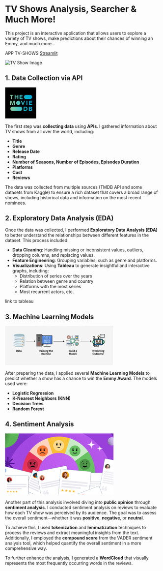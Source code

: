 # TV Shows Analysis, Searcher & Much More!

This project is an interactive application that allows users to explore a variety of TV shows, make predictions about their chances of winning an Emmy, and much more...

APP TV-SHOWS [Streamlit](https://tv-shows-searcher.streamlit.app/)

![TV Show Image](https://m.media-amazon.com/images/I/91FReOrpBZL._AC_UF1000,1000_QL80_.jpg)

## 1. Data Collection via API
<p >
  <img src="images/tmdb.jpg" width="20%" style="display: inline-block; margin-right: 10px;"/>
</p>

The first step was **collecting data** using **APIs**. I gathered information about TV shows from all over the world, including:
- **Title**
- **Genre**
- **Release Date**
- **Rating**
- **Number of Seasons, Number of Episodes, Episodes Duration**
- **Platforms**
- **Cast**
- **Reviews**

The data was collected from multiple sources (TMDB API and some datasets from Kaggle) to ensure a rich dataset that covers a broad range of shows, including historical data and information on the most recent nominees.

## 2. Exploratory Data Analysis (EDA)

Once the data was collected, I performed **Exploratory Data Analysis (EDA)** to better understand the relationships between different features in the dataset. This process included:
- **Data Cleaning**: Handling missing or inconsistent values, outliers, dropping columns, and replacing values.
- **Feature Engineering**: Grouping variables, such as genre and platforms.
- **Visualizations**: Using **Tableau** to generate insightful and interactive graphs, including:
  - Distribution of series over the years
  - Relation between genre and country
  - Platforms with the most series
  - Most recurrent actors, etc.
    
 link to tableau

## 3. Machine Learning Models
<p >
  <img src="images/Captura de pantalla 2025-03-03 a las 16.30.30.png" width="70%" style="display: inline-block; margin-right: 10px;"/>
</p>

After preparing the data, I applied several **Machine Learning Models** to predict whether a show has a chance to win the **Emmy Award**. 
The models used were:

- **Logistic Regression**
- **K-Nearest Neighbors (KNN)**
- **Decision Trees**
- **Random Forest**


## 4. Sentiment Analysis
<p >
  <img src="images/sentiment_analysis.png" width="70%" style="display: inline-block; margin-right: 10px;"/>
</p>

Another part of this analysis involved diving into **public opinion** through **sentiment analysis**. I conducted sentiment analysis on reviews to evaluate how each TV show was perceived by its audience. The goal was to assess the overall sentiment—whether it was **positive**, **negative**, or **neutral**.

To achieve this, I used **tokenization** and **lemmatization** techniques to process the reviews and extract meaningful insights from the text. Additionally, I employed the **compound score** from the VADER sentiment analysis tool, which helped quantify the overall sentiment in a more comprehensive way. 

To further enhance the analysis, I generated a **WordCloud** that visually represents the most frequently occurring words in the reviews.

